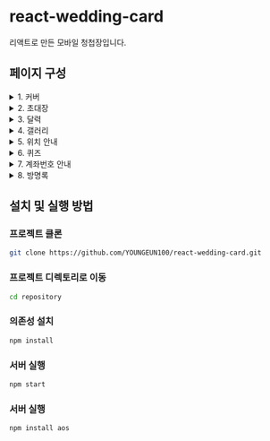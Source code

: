 # react-wedding-card
리액트로 만든 모바일 청첩장입니다.

## 페이지 구성
<details>
  <summary>1. 커버</summary>
  <div>- 커버 사진, 이름, 시간, 장소를 표시</div>
  <div>- 움직이는 하트 애니메이션 구현</div>
  <div>- 플레이 버튼 클릭하면 노래 재생</div>
  <img src="https://github.com/user-attachments/assets/fde29201-b9ad-4aff-805f-dd5b7384ea3b" />
</details>

<details>
  <summary>2. 초대장</summary>
  <div>- 초대문구 표시</div>
  <div>- 버튼 클릭으로 연락처 모달 띄우기</div>
  <div>- 모바일에서 통화, 문자 아이콘을 클릭하면 연락가능</div>
  <img src="https://github.com/user-attachments/assets/6bc1789b-dc86-424f-9b10-e48f1de2d77c" />
</details>

<details>
  <summary>3. 달력</summary>
  <div>- 결혼식 날짜를 하트로 표시</div>
  <div>- 결혼식까지 남은 시간 카운트다 </div>
  <img src="https://github.com/user-attachments/assets/705119ba-c7f2-4b23-ac8b-c2618004deb9" />
</details>

<details>
  <summary>4. 갤러리</summary>
  <div>- react-image-gallery 라이브러리 사용</div>
   <div>- 스와이프해서 좌우로 이동가능</div>
  <div>- 작은 사진을 클릭해서 이동가능</div>
  <div>- 화살표 버튼으로 이동가능</div>
  <img src="https://github.com/user-attachments/assets/aa0ae524-4db2-4ea4-bf78-f83793d57c5e" />
</details>

<details>
  <summary>5. 위치 안내</summary>
  <div>- 네이버지도 api 사용</div>
  <div>- 네이버지도, 카카오지도 링크 연결</div>
  <img src="https://github.com/user-attachments/assets/417cb4db-d1c1-41bc-811a-2d265190a6f7" />
</details>

<details>
  <summary>6. 퀴즈</summary>
  <div>- 3개의 퀴즈와 5개의 답이 있음</div>
  <div>- 정답, 오답을 알려줌</div>
  <div>- 맞은 개수를 알려줌</div>
  <div>- 다시 풀기 가능</div>
  <img src="https://github.com/user-attachments/assets/f47a9f19-7512-4c7e-872d-01ecbc8b1fcd" />
</details>

<details>
  <summary>7. 계좌번호 안내</summary>
  <div>- 아이콘을 클릭하면 계좌번호 모달을 띄움</div>
  <div>- 계좌번호 복사 가능</div>
  <div>- 카카오페이 송금 링크를 연결</div>
  <img src="https://github.com/user-attachments/assets/43885095-0389-49ab-9161-083144600365" />
 
</details>

<details>
  <summary>8. 방명록</summary>
  <div>Firebase로 데이터를 저장함</div>
  <div>이름, 비밀번호, 축하메시지를 입력하여 메시지 작성</div>
  <div>등록한 비밀번호를 작성하면 삭제가능</div>
  <div>- 댓글이 5개가 초과되면 더보기로 넘어감</div>
  <div>- 최신 댓글순으로 보여줌</div>
  <img src="https://github.com/user-attachments/assets/a1574921-27bc-4001-ba45-bf24569bc273" />
</details>

## 설치 및 실행 방법
### 프로젝트 클론
```bash
git clone https://github.com/YOUNGEUN100/react-wedding-card.git
```
### 프로젝트 디렉토리로 이동
```bash
cd repository
```
### 의존성 설치
```bash
npm install
```
### 서버 실행
```bash
npm start
```

### 서버 실행
```bash
npm install aos
```
